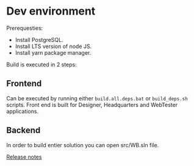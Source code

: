 # Dev environment

Prerequesties:

- Install PostgreSQL.
- Install LTS version of node JS.
- Install yarn package manager.

Build is executed in 2 steps:

## Frontend

Can be executed by running either `build.all.deps.bat` or `build_deps.sh` scripts. Front end is built for Designer, Headquarters and WebTester applications.

## Backend

In order to build entier solution you can open src/WB.sln file.

[Release notes](https://github.com/surveysolutions/surveysolutions/wiki/Release-notes)
